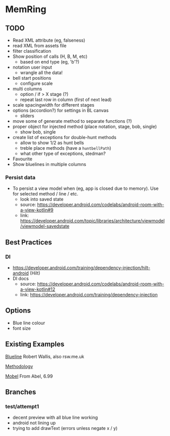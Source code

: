 # MemRing

## TODO

- Read XML attribute (eg, falseness)
- read XML from assets file
- filter classification
- Show position of calls (H, B, M, etc)
  - based on end type (eg, 'b'?)
- notation user input
  - wrangle all the data!
- bell start positions
  - configure scale
- multi columns
  - option / if > X stage (?)
  - repeat last row in column (first of next lead)
- scale spacingwidth for different stages
- options (accordion?) for settings in BL canvas
  - sliders
- move some of generate method to separate functions (?)
- proper object for injected method (place notation, stage, bob, single)
  - show bob, single
- create list of exceptions for double-hunt methods
  - allow to show 1/2 as hunt bells
  - treble place methods (have a `huntbellPath`)
  - what other type of exceptions, stedman?
- Favourite
- Show bluelines in multiple columns

### Persist data

- To persist a view model when (eg, app is closed due to memory). Use for selected method / line / etc.
  - look into saved state
  - source: https://developer.android.com/codelabs/android-room-with-a-view-kotlin#9
  - link: https://developer.android.com/topic/libraries/architecture/viewmodel/viewmodel-savedstate

## Best Practices

### DI

- https://developer.android.com/training/dependency-injection/hilt-android (Hilt)
- DI docs
  - source: https://developer.android.com/codelabs/android-room-with-a-view-kotlin#12
  - link: https://developer.android.com/training/dependency-injection

## Options

- Blue line colour
- font size

## Existing Examples

[Blueline](https://play.google.com/store/apps/details?id=uk.me.rsw.bl&hl=en&gl=US)
Robert Wallis, also rsw.me.uk

[Methodology](https://play.google.com/store/apps/details?id=uk.co.yorkshiresurprise.methodology&hl=en&gl=US)

[Mobel](https://play.google.com/store/apps/details?id=com.abelsim.mobel&hl=en&gl=US)
From Abel, 6.99

## Branches

### test/attempt1

- decent preview with all blue line working
- android not lining up
- trying to add drawText (errors unless negate x / y)
